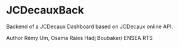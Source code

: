 # JCDecauxBack

Backend of a JCDecaux Dashboard based on JCDecaux online API.


Author Rémy Um, Osama Raies Hadj Boubaker/
ENSEA RTS
